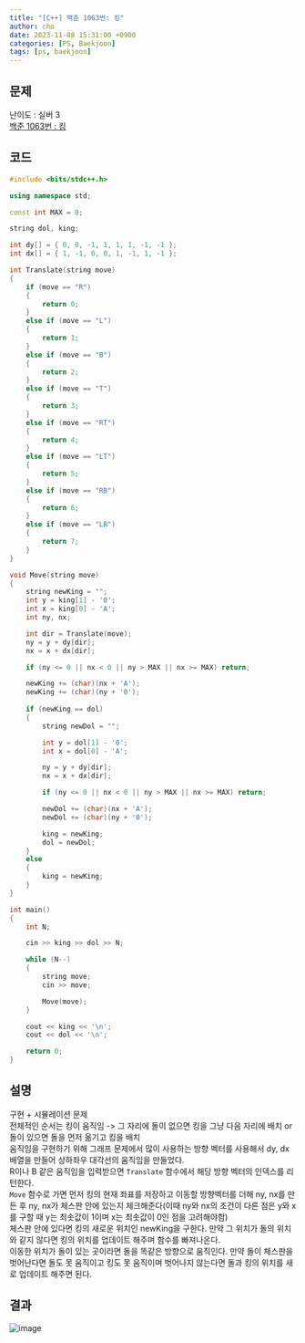 ```yaml
---
title: "[C++] 백준 1063번: 킹"
author: cho
date: 2023-11-08 15:31:00 +0900
categories: [PS, Baekjoon]
tags: [ps, baekjoon]
---
```


## 문제
난이도 : 실버 3  
[백준 1063번 : 킹](https://www.acmicpc.net/problem/1063/)  

## 코드
```C++
#include <bits/stdc++.h>

using namespace std;

const int MAX = 8;

string dol, king;

int dy[] = { 0, 0, -1, 1, 1, 1, -1, -1 };
int dx[] = { 1, -1, 0, 0, 1, -1, 1, -1 };

int Translate(string move)
{
	if (move == "R")
	{
		return 0;
	}
	else if (move == "L")
	{
		return 1;
	}
	else if (move == "B")
	{
		return 2;
	}
	else if (move == "T")
	{
		return 3;
	}
	else if (move == "RT")
	{
		return 4;
	}
	else if (move == "LT")
	{
		return 5;
	}
	else if (move == "RB")
	{
		return 6;
	}
	else if (move == "LB")
	{
		return 7;
	}
}

void Move(string move)
{
	string newKing = "";
	int y = king[1] - '0';
	int x = king[0] - 'A';
	int ny, nx;

	int dir = Translate(move);
	ny = y + dy[dir];
	nx = x + dx[dir];

	if (ny <= 0 || nx < 0 || ny > MAX || nx >= MAX) return;

	newKing += (char)(nx + 'A');
	newKing += (char)(ny + '0');
	
	if (newKing == dol)
	{
		string newDol = "";

		int y = dol[1] - '0';
		int x = dol[0] - 'A';

		ny = y + dy[dir];
		nx = x + dx[dir];

		if (ny <= 0 || nx < 0 || ny > MAX || nx >= MAX) return;

		newDol += (char)(nx + 'A');
		newDol += (char)(ny + '0');

		king = newKing;
		dol = newDol;
	}
	else
	{
		king = newKing;
	}
}

int main()
{
	int N;

	cin >> king >> dol >> N;

	while (N--)
	{
		string move;
		cin >> move;

		Move(move);
	}

	cout << king << '\n';
	cout << dol << '\n';

    return 0;
}
```
## 설명
구현 + 시뮬레이션 문제  
전체적인 순서는 킹이 움직임 -> 그 자리에 돌이 없으면 킹을 그냥 다음 자리에 배치 or 돌이 있으면 돌을 먼저 옮기고 킹을 배치  
움직임을 구현하기 위해 그래프 문제에서 많이 사용하는 방향 벡터를 사용해서 dy, dx 배열을 만들어 상하좌우 대각선의 움직임을 만들었다.  
R이나 B 같은 움직임을 입력받으면 `Translate` 함수에서 해당 방향 벡터의 인덱스를 리턴한다.  
`Move` 함수로 가면 먼저 킹의 현재 좌표를 저장하고 이동할 방향벡터를 더해 ny, nx를 만든 후 ny, nx가 체스판 안에 있는지 체크해준다(이때 ny와 nx의 조건이 다른 점은 y와 x를 구할 때 y는 최솟값이 1이며 x는 최솟값이 0인 점을 고려해야함)  
체스판 안에 있다면 킹의 새로운 위치인 newKing을 구한다. 만약 그 위치가 돌의 위치와 같지 않다면 킹의 위치를 업데이트 해주며 함수를 빠져나온다.  
이동한 위치가 돌이 있는 곳이라면 돌을 똑같은 방향으로 움직인다. 만약 돌이 체스판을 벗어난다면 돌도 못 움직이고 킹도 못 움직이며 벗어나지 않는다면 돌과 킹의 위치를 새로 업데이트 해주면 된다.


## 결과
![image](https://github.com/soonsoo3595/soonsoo3595.github.io/assets/86000058/9cdc7ccc-b373-440e-82a4-5ce4014b81a8)
